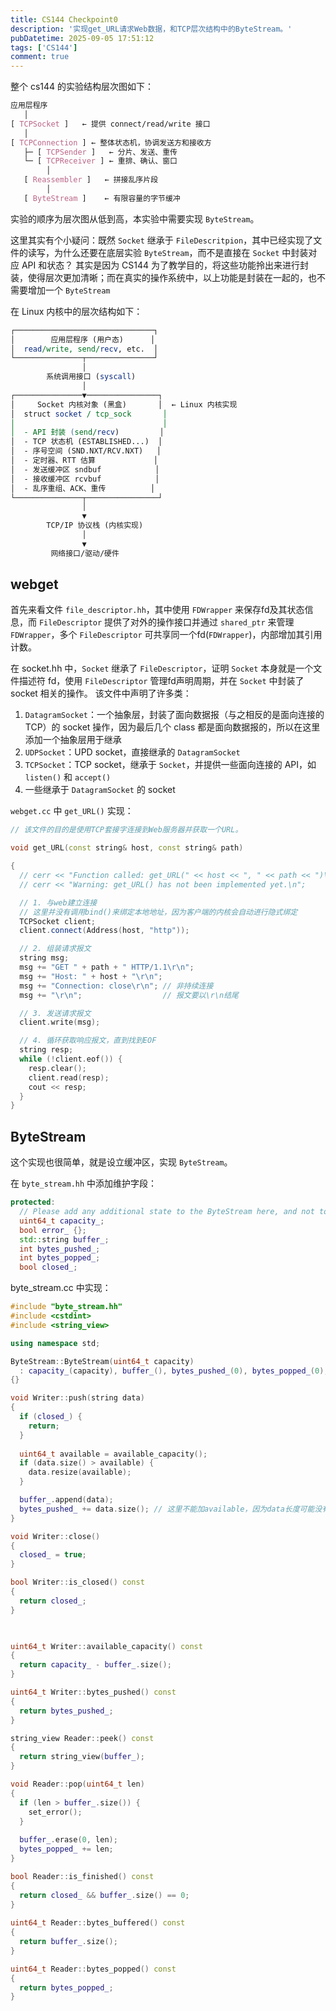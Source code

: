 ```yaml
---
title: CS144 Checkpoint0
description: '实现get_URL请求Web数据，和TCP层次结构中的ByteStream。'
pubDatetime: 2025-09-05 17:51:12
tags: ['CS144']
comment: true
---
```


整个 cs144 的实验结构层次图如下：
```css
应用层程序
   │
[ TCPSocket ]   ← 提供 connect/read/write 接口
   │
[ TCPConnection ] ← 整体状态机，协调发送方和接收方
   ├─ [ TCPSender ]   ← 分片、发送、重传
   └─ [ TCPReceiver ] ← 重排、确认、窗口
        │
   [ Reassembler ]   ← 拼接乱序片段
        │
   [ ByteStream ]    ← 有限容量的字节缓冲
```

实验的顺序为层次图从低到高，本实验中需要实现 `ByteStream`。

这里其实有个小疑问：既然 `Socket` 继承于 `FileDescritpion`，其中已经实现了文件的读写，为什么还要在底层实验 `ByteStream`，而不是直接在 `Socket` 中封装对应 API 和状态？
其实是因为 CS144 为了教学目的，将这些功能拎出来进行封装，使得层次更加清晰；而在真实的操作系统中，以上功能是封装在一起的，也不需要增加一个 `ByteStream`

在 Linux 内核中的层次结构如下：
```perl
┌───────────────────────────────┐
│        应用层程序 (用户态)      │
│  read/write, send/recv, etc.  │
└───────────────┬───────────────┘
                │
        系统调用接口 (syscall)
                │
┌───────────────▼────────────────┐
│     Socket 内核对象 (黑盒)       │  ← Linux 内核实现
│  struct socket / tcp_sock       │
│                                 │
│  - API 封装 (send/recv)         │
│  - TCP 状态机 (ESTABLISHED...)  │
│  - 序号空间 (SND.NXT/RCV.NXT)   │
│  - 定时器、RTT 估算             │
│  - 发送缓冲区 sndbuf            │
│  - 接收缓冲区 rcvbuf            │
│  - 乱序重组、ACK、重传          │
└───────────────┬────────────────┘
                │
                ▼
        TCP/IP 协议栈 (内核实现)
                │
                ▼
         网络接口/驱动/硬件

```


## webget

首先来看文件 `file_descriptor.hh`，其中使用 `FDWrapper` 来保存fd及其状态信息，而 `FileDescriptor` 提供了对外的操作接口并通过 `shared_ptr` 来管理 `FDWrapper`，多个 `FileDescriptor` 可共享同一个fd(`FDWrapper`)，内部增加其引用计数。

在 socket.hh 中，`Socket` 继承了 `FileDescriptor`，证明 `Socket` 本身就是一个文件描述符 fd，使用 `FileDescriptor` 管理fd声明周期，并在 `Socket` 中封装了 socket 相关的操作。
该文件中声明了许多类：

1. `DatagramSocket`：一个抽象层，封装了面向数据报（与之相反的是面向连接的 TCP）的 socket 操作，因为最后几个 class 都是面向数据报的，所以在这里添加一个抽象层用于继承
2. `UDPSocket`：UPD socket，直接继承的 `DatagramSocket`
3. `TCPSocket`：TCP socket，继承于 `Socket`，并提供一些面向连接的 API，如 `listen()` 和 `accept()`
4. 一些继承于 `DatagramSocket` 的 socket

`webget.cc` 中 `get_URL()` 实现：

```cpp
// 该文件的目的是使用TCP套接字连接到Web服务器并获取一个URL。

void get_URL(const string& host, const string& path)

{
  // cerr << "Function called: get_URL(" << host << ", " << path << ")\n";
  // cerr << "Warning: get_URL() has not been implemented yet.\n";

  // 1. 与web建立连接
  // 这里并没有调用bind()来绑定本地地址，因为客户端的内核会自动进行隐式绑定
  TCPSocket client;
  client.connect(Address(host, "http"));

  // 2. 组装请求报文
  string msg;
  msg += "GET " + path + " HTTP/1.1\r\n";
  msg += "Host: " + host + "\r\n";
  msg += "Connection: close\r\n"; // 非持续连接
  msg += "\r\n";                  // 报文要以\r\n结尾

  // 3. 发送请求报文
  client.write(msg);

  // 4. 循环获取响应报文，直到找到EOF
  string resp;
  while (!client.eof()) {
    resp.clear();
    client.read(resp);
    cout << resp;
  }
}
```

## ByteStream

这个实现也很简单，就是设立缓冲区，实现 `ByteStream`。

在 `byte_stream.hh` 中添加维护字段：

```cpp
protected:
  // Please add any additional state to the ByteStream here, and not to the Writer and Reader interfaces.
  uint64_t capacity_;
  bool error_ {};
  std::string buffer_;
  int bytes_pushed_;
  int bytes_popped_;
  bool closed_;
```

byte_stream.cc 中实现：

```cpp
#include "byte_stream.hh"
#include <cstdint>
#include <string_view>

using namespace std;

ByteStream::ByteStream(uint64_t capacity)
  : capacity_(capacity), buffer_(), bytes_pushed_(0), bytes_popped_(0), closed_(false)
{}

void Writer::push(string data)
{
  if (closed_) {
    return;
  }
  
  uint64_t available = available_capacity();
  if (data.size() > available) {
    data.resize(available);
  }

  buffer_.append(data);
  bytes_pushed_ += data.size(); // 这里不能加available，因为data长度可能没有溢出
}

void Writer::close()
{
  closed_ = true;
}

bool Writer::is_closed() const
{
  return closed_;
}

  

uint64_t Writer::available_capacity() const
{
  return capacity_ - buffer_.size();
}

uint64_t Writer::bytes_pushed() const
{
  return bytes_pushed_;
}

string_view Reader::peek() const
{
  return string_view(buffer_);
}

void Reader::pop(uint64_t len)
{
  if (len > buffer_.size()) {
    set_error();
  }
  
  buffer_.erase(0, len);
  bytes_popped_ += len;
}

bool Reader::is_finished() const
{
  return closed_ && buffer_.size() == 0;
}
  
uint64_t Reader::bytes_buffered() const
{
  return buffer_.size();
}

uint64_t Reader::bytes_popped() const
{
  return bytes_popped_;
}
```
